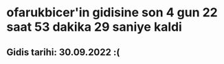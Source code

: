 # ofarukbicer'in gidisine son 4 gun 22 saat 53 dakika 29 saniye kaldi

## Gidis tarihi: 30.09.2022 :(